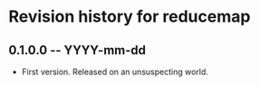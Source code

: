 # Revision history for reducemap

## 0.1.0.0 -- YYYY-mm-dd

* First version. Released on an unsuspecting world.
